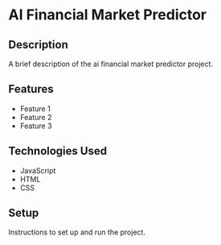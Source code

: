 # AI Financial Market Predictor

## Description

A brief description of the ai financial market predictor project.

## Features

- Feature 1
- Feature 2
- Feature 3

## Technologies Used

- JavaScript
- HTML
- CSS

## Setup

Instructions to set up and run the project.
